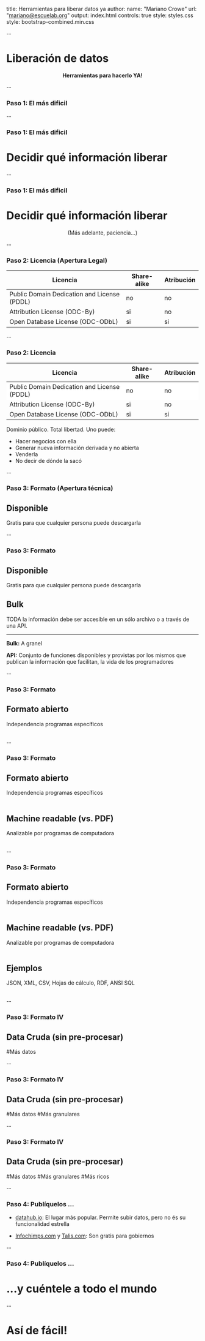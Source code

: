 title: Herramientas para liberar datos ya
author:
  name: "Mariano Crowe"
  url: "mariano@escuelab.org"
output: index.html
controls: true
style: styles.css
style: bootstrap-combined.min.css

--

# Liberación de datos
<center><b>Herramientas para hacerlo YA!</b></center>

--

### Paso 1: El más dificil

--

### Paso 1: El más dificil

# Decidir qué información liberar

--

### Paso 1: El más dificil

# Decidir qué información liberar
<center>(Más adelante, paciencia...)</center>

--

### Paso 2: Licencia (Apertura Legal)

<table class="table">
  <thead>
    <tr>
      <th>Licencia</th>
      <th>Share-alike</th>
      <th>Atribución</th>
    </tr>
  </head>
  <tbody>
    <tr>
      <td>Public Domain Dedication and License (PDDL)</td>
      <td>no</td>
      <td>no</td>
    </tr>
    <tr>
      <td>Attribution License (ODC-By)</td>
      <td>si</td>
      <td>no</td>
    </tr>
    <tr>
      <td>Open Database License (ODC-ODbL) </td>
      <td>si</td>
      <td>si</td>
    </tr>
  </tbody>
</table>

--

### Paso 2: Licencia

<table class="table">
  <thead>
    <tr>
      <th>Licencia</th>
      <th>Share-alike</th>
      <th>Atribución</th>
    </tr>
  </head>
  <tbody>
    <tr style="background-color: white">
      <td>Public Domain Dedication and License (PDDL)</td>
      <td>no</td>
      <td>no</td>
    </tr>
    <tr>
      <td>Attribution License (ODC-By)</td>
      <td>si</td>
      <td>no</td>
    </tr>
    <tr>
      <td>Open Database License (ODC-ODbL) </td>
      <td>si</td>
      <td>si</td>
    </tr>
  </tbody>
</table>

Dominio público. Total libertad. Uno puede:

* Hacer negocios con ella
* Generar nueva información derivada y no abierta
* Venderla
* No decir de dónde la sacó

--

### Paso 3: Formato (Apertura técnica)

## Disponible
Gratis para que cualquier persona puede descargarla

--

### Paso 3: Formato

## Disponible
Gratis para que cualquier persona puede descargarla

## Bulk
TODA la información debe ser accesible en un sólo archivo o a través de una API.
<footer>
<hr/>
<p><b>Bulk:</b> A granel</p>
<p><b>API:</b> Conjunto de funciones disponibles y provistas por los mismos
que publican la información que facilitan, la vida de los programadores</p>
</footer>

--

### Paso 3: Formato

## Formato abierto
Independencia programas específicos
<br/>
<br/>

--

### Paso 3: Formato

## Formato abierto
Independencia programas específicos
<br/>
<br/>

## Machine readable (vs. PDF)
Analizable por programas de computadora
<br/>
<br/>

--

### Paso 3: Formato

## Formato abierto
Independencia programas específicos
<br/>
<br/>

## Machine readable (vs. PDF)
Analizable por programas de computadora
<br/>
<br/>

## Ejemplos
JSON, XML, CSV, Hojas de cálculo, RDF, ANSI SQL
<br/>
<br/>

--

### Paso 3: Formato IV

## Data Cruda (sin pre-procesar)
#Más datos

--

### Paso 3: Formato IV

## Data Cruda (sin pre-procesar)
#Más datos
#Más granulares

--

### Paso 3: Formato IV

## Data Cruda (sin pre-procesar)
#Más datos
#Más granulares
#Más ricos

--

### Paso 4: Publíquelos ...

* [datahub.io](http://http://datahub.io/): El lugar más popular. Permite subir datos, pero no és su funcionalidad estrella<br/>

* [Infochimps.com](http://infochimps.com) y [Talis.com](http://talis.com): Son gratis para gobiernos <br/>


--

### Paso 4: Publíquelos ...

# ...y cuéntele a todo el mundo

--

# Así de fácil!
